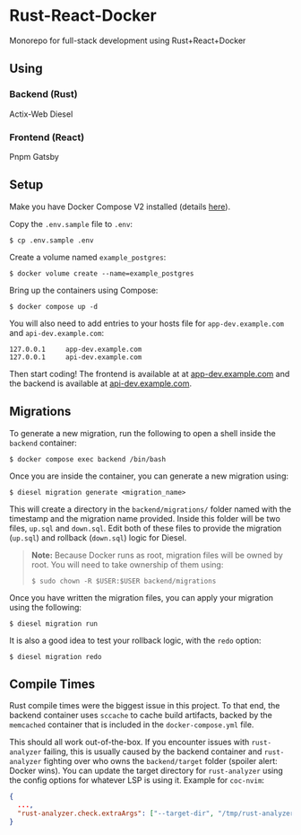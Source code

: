 # Rust-React-Docker

Monorepo for full-stack development using Rust+React+Docker

## Using
### Backend (Rust)
Actix-Web
Diesel

### Frontend (React)
Pnpm
Gatsby

## Setup

Make you have Docker Compose V2 installed (details [here](https://www.docker.com/blog/announcing-compose-v2-general-availability/)).

Copy the `.env.sample` file to `.env`:

```shell
$ cp .env.sample .env
```

Create a volume named `example_postgres`:

```shell
$ docker volume create --name=example_postgres
```

Bring up the containers using Compose:

```shell
$ docker compose up -d
```

You will also need to add entries to your hosts file for `app-dev.example.com` and
`api-dev.example.com`:

```
127.0.0.1     app-dev.example.com
127.0.0.1     api-dev.example.com
```

Then start coding! The frontend is available at at [app-dev.example.com](https://app-dev.example.com)
and the backend is available at [api-dev.example.com](https://api-dev.example.com).

## Migrations

To generate a new migration, run the following to open a shell inside the `backend` container:

```shell
$ docker compose exec backend /bin/bash
```

Once you are inside the container, you can generate a new migration using:

```shell
$ diesel migration generate <migration_name>
```

This will create a directory in the `backend/migrations/` folder named with the
timestamp and the migration name provided. Inside this folder will be two files,
`up.sql` and `down.sql`. Edit both of these files to provide the migration (`up.sql`)
and rollback (`down.sql`) logic for Diesel.

> **Note:** Because Docker runs as root, migration files will be owned by root.
> You will need to take ownership of them using:
> ```shell
> $ sudo chown -R $USER:$USER backend/migrations
> ```

Once you have written the migration files, you can apply your migration using
the following:

```shell
$ diesel migration run
```

It is also a good idea to test your rollback logic, with the `redo` option:

```shell
$ diesel migration redo
```

## Compile Times

Rust compile times were the biggest issue in this project. To that end, the
backend container uses `sccache` to cache build artifacts, backed by the
`memcached` container that is included in the `docker-compose.yml` file.

This should all work out-of-the-box. If you encounter issues with `rust-analyzer`
failing, this is usually caused by the backend container and `rust-analyzer`
fighting over who owns the `backend/target` folder (spoiler alert: Docker wins).
You can update the target directory for `rust-analyzer` using the config options
for whatever LSP is using it. Example for `coc-nvim`:

```json
{
  ...,
  "rust-analyzer.check.extraArgs": ["--target-dir", "/tmp/rust-analyzer-checks"]
}
```
